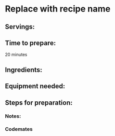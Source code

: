 # Replace with recipe name

## Servings: 

## Time to prepare: 
20 minutes
## Ingredients:


## Equipment needed:


## Steps for preparation:



### Notes:



### Codemates #
